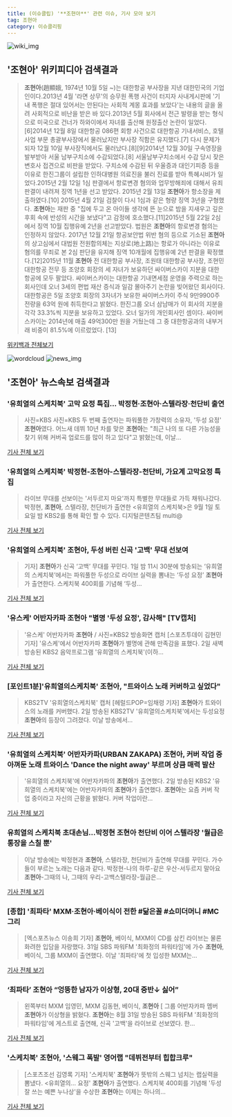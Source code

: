 ```yaml
---
title: (이슈클립) '**조현아**' 관련 이슈, 기사 모아 보기
tag: 조현아
category: 이슈클리핑
---
```

![wiki_img](https://user-images.githubusercontent.com/42597476/44503234-41136a80-a6d0-11e8-9071-6fc6418eafe4.png)
## **'**조현아**'** 위키피디아 검색결과
>**조현아**(趙顯娥, 1974년 10월 5일 ~)는 대한항공 부사장을 지낸 대한민국의 기업인이다.2013년 4월 '라면 상무'의 승무원 폭행 사건이 터지자 사내게시판에 '기내 폭행은 절대 있어서는 안된다는 사회적 계몽 효과를 보았다'는 내용의 글을 올려 사회적으로 비난을 받은 바 있다.2013년 5월 회사에서 전근 발령을 받는 형식으로 미국으로 건너가 하와이에서 자녀를 출산해 원정출산 논란이 일었다.[6]2014년 12월 8일 대한항공 086편 회항 사건으로 대한항공 기내서비스, 호텔사업 부문 총괄부사장에서 물러났지만 부사장 직함은 유지했다.[7] 다시 문제가 되자 12월 10일 부사장직에서도 물러났다.[8][9]2014년 12월 30일 구속영장을 발부받아 서울 남부구치소에 수감되었다.[8] 서울남부구치소에서 수감 당시 잦은 변호사 접견으로 비판을 받았다. 구치소에 수감된 뒤 우울증과 대인기피증 등을 이유로 한진그룹이 설립한 인하대병원 의료진을 불러 진료를 받아 특혜시비가 일었다.2015년 2월 12일 1심 판결에서 항로변경 혐의와 업무방해죄에 대해서 유죄판결이 내려져 징역 1년을 선고 받았다. 2015년 2월 13일 **조현아**가 항소장을 제출하였다.[10] 2015년 4월 21일 검찰이 다시 1심과 같은 형량 징역 3년을 구형했다. **조현아**는 재판 중 "집에 두고 온 아이들 생각에 뜬 눈으로 밤을 지새우고 깊은 후회 속에 반성의 시간을 보냈다"고 감정에 호소했다.[11]2015년 5월 22일 2심에서 징역 10월 집행유예 2년을 선고받았다. 법원은 **조현아**의 항로변경 혐의는 인정하지 않았다. 2017년 12월 21일 항공보안법 위반 혐의 등으로 기소된 **조현아**의 상고심에서 대법원 전원합의체는 지상로(地上路)는 항로가 아니라는 이유로 혐의를 무죄로 본 2심 판단을 유지해 징역 10개월에 집행유예 2년 판결을 확정했다.[12]2015년 11월 **조현아** 전 대한항공 부사장, 조원태 대한항공 부사장, 조현민 대한항공 전무 등 조양호 회장의 세 자녀가 보유하던 싸이버스카이 지분을 대한항공에 모두 팔았다. 싸이버스카이는 대한항공 기내면세점 운영을 주력으로 하는 회사인데 오너 3세의 편법 재산 증식과 일감 몰아주기 논란을 빚어왔던 회사이다. 대한항공은 5일 조양호 회장의 3자녀가 보유한 싸이버스카이 주식 9만9900주 전량을 63억 원에 취득한다고 밝혔다. 한진그룹 오너 삼남매가 이 회사의 지분을 각각 33.3%씩 지분을 보유하고 있었다. 오너 일가의 개인회사인 셈이다. 싸이버스카이는 2014년에 매출 49억300만 원을 거뒀는데 그 중 대한항공과의 내부거래 비중이 81.5%에 이르렀었다. [13]

<a href="https://ko.wikipedia.org/wiki/조현아" target="_blank">위키백과 전체보기</a>

![wordcloud](https://s3.ap-northeast-2.amazonaws.com/lyrics101-wordcloud/2018-09-02-1535820284.png)
![news_img](https://user-images.githubusercontent.com/42597476/44507050-1206f400-a6e4-11e8-8d98-7ffbfebb353f.png)
## **'**조현아**'** 뉴스속보 검색결과
### '유희열의 스케치북' 고막 요정 특집… 박정현·**조현아**·스텔라장·천단비 출연

>사진=KBS 사진=KBS 두 번째 출연자는 파워풀한 가창력의 소유자, '두성 요정' **조현아**였다. 어느새 데뷔 10년 차를 맞은 **조현아**는 "최근 나의 또 다른 가능성을 찾기 위해 커버곡 업로드를 많이 하고 있다"고 밝혔는데, 이날...

<a href="http://www.joongboo.com/news/articleView.html?idxno=1283241" target="_blank">기사 전체 보기</a>

### '유희열의 스케치북' 박정현-**조현아**-스텔라장-천단비, 가요계 고막요정 특집

>라이브 무대를 선보이는 '서두르지 마요'까지 특별한 무대들로 가득 채워나갔다. 박정현, **조현아**, 스텔라장, 천단비가 출연한 <유희열의 스케치북>은 9월 1일 토요일 밤 KBS2를 통해 확인 할 수 있다. 디지털콘텐츠팀 multi@

<a href="http://news20.busan.com/controller/newsController.jsp?newsId=20180901000116" target="_blank">기사 전체 보기</a>

### '유희열의 스케치북' **조현아**, 두성 버린 신곡 '고백' 무대 선보여

>기자] **조현아**가 신곡 ‘고백’ 무대를 꾸민다. 1일 밤 11시 30분에 방송되는 ‘유희열의 스케치북’에서는 파워풀한 두성으로 라이브 실력을 뽐내는 ‘두성 요정’ **조현아**가 출연한다. 스케치북 400회를 기념해 ‘두성...

<a href="http://www.newsculture.tv/sub_read.html?uid=139976&section=sc155" target="_blank">기사 전체 보기</a>

### '유스케' 어반자카파 **조현아** "별명 '두성 요정', 감사해" [TV캡처]

>'유스케' 어반자카파 **조현아** / 사진=KBS2 방송화면 캡처 [스포츠투데이 김현민 기자] '유스케'에서 어반자카파 **조현아**가 별명에 관해 만족감을 표했다. 2일 새벽 방송된 KBS2 음악프로그램 '유희열의 스케치북'(이하...

<a href="http://stoo.asiae.co.kr/news/naver_view.htm?idxno=2018090201245700034" target="_blank">기사 전체 보기</a>

### [포인트1분]'유희열의스케치북' **조현아**, "트와이스 노래 커버하고 싶었다"

>KBS2TV '유희열의스케치북' 캡처 [헤럴드POP=임채령 기자] **조현아**가 트와이스의 노래를 커버했다. 2일 방송된 KBS2TV '유희열의스케치북'에서는 두성요정 **조현아**의 등장이 그려졌다. 이날 방송에서...

<a href="http://biz.heraldcorp.com/view.php?ud=201809020104064100545_1" target="_blank">기사 전체 보기</a>

### '유희열의 스케치북' 어반자카파(URBAN ZAKAPA) **조현아**, 커버 작업 중 아껴둔 노래 트와이스 'Dance the night away' 부르며 상큼 매력 발산

>'유희열의 스케치북'에 어반자카파의 **조현아**가 출연했다. 2일 방송된 KBS2 '유희열의 스케치북'에는 어반자카파의 **조현아**가 출연했다. **조현아**는 요즘 커버 작업 중이라고 자신의 근황을 밝혔다. 커버 작업이란...

<a href="http://www.topstarnews.net/news/articleView.html?idxno=475111" target="_blank">기사 전체 보기</a>

### 유희열의 스케치북 초대손님...박정현 **조현아** 천단비 이어 스텔라장 '월급은 통장을 스칠 뿐'

>이날 방송에는 박정현과 **조현아**, 스텔라장, 천단비가 출연해 무대를 꾸민다. 가수들이 부르는 노래는 다음과 같다. 박정현-나의 하루-같은 우산-서두르지 말아요**조현아**-그때의 나, 그때의 우리-고백스텔라장-월급은...

<a href="http://www.kookje.co.kr/news2011/asp/newsbody.asp?code=0500&key=20180902.99099014966" target="_blank">기사 전체 보기</a>

### [종합] '최파타' MXM·**조현아**·베이식이 전한 #닮은꼴 #쇼미더머니 #MC그리

>[엑스포츠뉴스 이송희 기자] **조현아**, 베이식, MXM이 CD를 삼킨 라이브는 물론 화려한 입담을 자랑했다. 31일 SBS 파워FM '최화정의 파워타임'에 가수 **조현아**, 베이식, 그룹 MXM이 출연했다. 이날 '최파타'에 첫 입성한 MXM는...

<a href="http://www.xportsnews.com/?ac=article_view&entry_id=1014007" target="_blank">기사 전체 보기</a>

### ‘최파타’ **조현아** “엉뚱한 남자가 이상형, 20대 중반↓ 싫어”

>왼쪽부터 MXM 임영민, MXM 김동현, 베이식, **조현아** [ 그룹 어반자카파 멤버 **조현아**가 이상형을 밝혔다. **조현아**는 8월 31일 방송된 SBS 파워FM '최화정의 파워타임'에 게스트로 출연해, 신곡 '고백'을 라이브로 선보였다. 한...

<a href="http://www.newsen.com/news_view.php?uid=201808311200271110" target="_blank">기사 전체 보기</a>

### '스케치북' **조현아**, '스웨그 폭발' 영어랩 "데뷔전부터 힙합크루"

>[스포츠조선 김영록 기자] '스케치북' **조현아**가 뜻밖의 스웨그 넘치는 랩실력을 뽐냈다. <유희열의... 요정' **조현아**가 출연했다. 스케치북 400회를 기념해 '두성 잘 쓰는 예쁜 누나상'을 수상한 **조현아**는 이제는 하나의...

<a href="http://sports.chosun.com/news/ntype.htm?id=201808310100295180022595&servicedate=20180831" target="_blank">기사 전체 보기</a>



